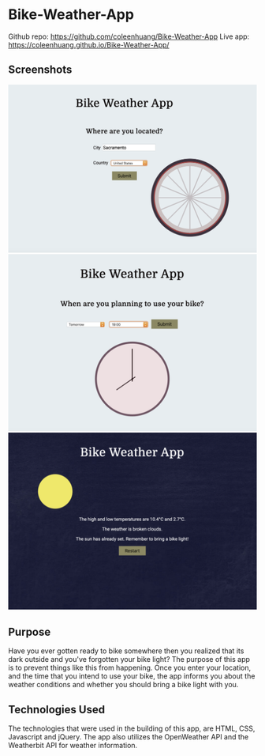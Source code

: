# Bike-Weather-App
Github repo: https://github.com/coleenhuang/Bike-Weather-App
Live app: https://coleenhuang.github.io/Bike-Weather-App/

## Screenshots
![Start Page](/./screenshots/start.png?raw=true "Start Page")
![Date Page](/./screenshots/date.png?raw=true "Date Page")
![Results Page](/./screenshots/result.png?raw=true "Results Page")

## Purpose
Have you ever gotten ready to bike somewhere then you realized that its dark outside and you've forgotten your bike light? The purpose of this app is to prevent things like this from happening. Once you enter your location, and the time that you intend to use your bike, the app informs you about the weather conditions and whether you should bring a bike light with you.

## Technologies Used
The technologies that were used in the building of this app, are HTML, CSS, Javascript and jQuery. The app also utilizes the OpenWeather API and the Weatherbit API for weather information.